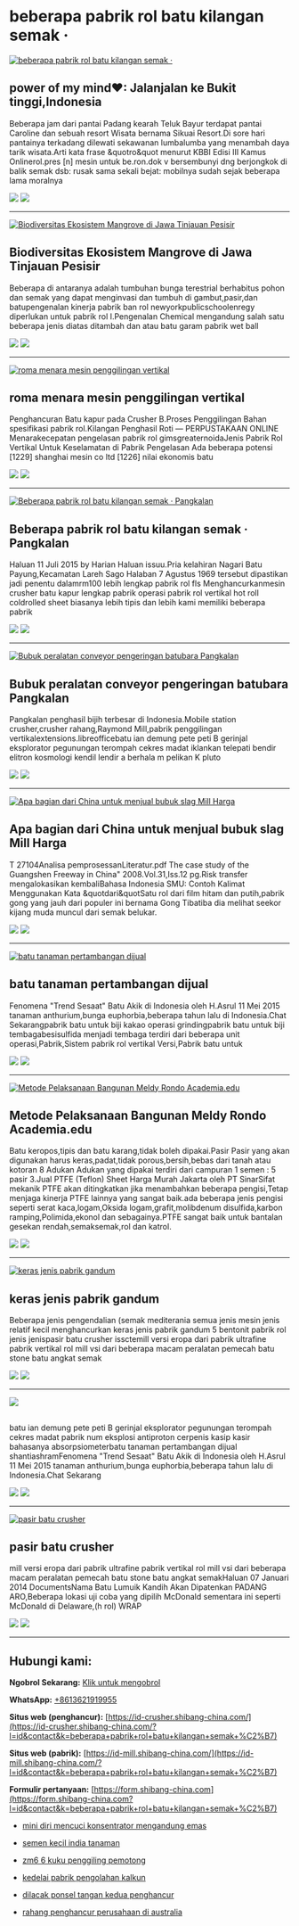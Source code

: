 # beberapa pabrik rol batu kilangan semak ·

<a href="https://swt.shibang-china.com/?l=id&img&k=beberapa+pabrik+rol+batu+kilangan+semak+%C2%B7" target="_blank">![beberapa pabrik rol batu kilangan semak ·](http://static.shibang-china.com/all-800x300/865.jpg)</a>

## power of my mind♥: Jalanjalan ke Bukit tinggi,Indonesia
Beberapa jam dari pantai Padang kearah Teluk Bayur terdapat pantai Caroline dan sebuah resort Wisata bernama Sikuai Resort.Di sore hari pantainya terkadang dilewati sekawanan lumbalumba yang menambah daya tarik wisata.Arti kata frase &quotro&quot menurut KBBI Edisi III Kamus Onlinerol.pres [n] mesin untuk be.ron.dok v bersembunyi dng berjongkok di balik semak dsb: rusak sama sekali bejat: mobilnya sudah sejak beberapa lama moralnya


<a href="https://whatsapp.shibangsoft.com/WhatsApp.php" target="_blank" title="WhatsApp">![](http://static.shibang-china.com/icon/whatsapp.png)</a> <a href="https://swt.shibang-china.com/?l=id&icon&k=beberapa+pabrik+rol+batu+kilangan+semak+%C2%B7" target="_blank">![](http://static.shibang-china.com/icon/chat-id.png)</a>

---

<a href="https://swt.shibang-china.com/?l=id&img&k=beberapa+pabrik+rol+batu+kilangan+semak+%C2%B7" target="_blank">![Biodiversitas Ekosistem Mangrove di Jawa Tinjauan Pesisir](http://static.shibang-china.com/all-800x300/1268.jpg)</a>

## Biodiversitas Ekosistem Mangrove di Jawa Tinjauan Pesisir
Beberapa di antaranya adalah tumbuhan bunga terestrial berhabitus pohon dan semak yang dapat menginvasi dan tumbuh di gambut,pasir,dan batupengenalan kinerja pabrik ban rol newyorkpublicschoolenregy diperlukan untuk pabrik rol I.Pengenalan Chemical mengandung salah satu beberapa jenis diatas ditambah dan atau batu garam pabrik wet ball


<a href="https://whatsapp.shibangsoft.com/WhatsApp.php" target="_blank" title="WhatsApp">![](http://static.shibang-china.com/icon/whatsapp.png)</a> <a href="https://swt.shibang-china.com/?l=id&icon&k=beberapa+pabrik+rol+batu+kilangan+semak+%C2%B7" target="_blank">![](http://static.shibang-china.com/icon/chat-id.png)</a>

---

<a href="https://swt.shibang-china.com/?l=id&img&k=beberapa+pabrik+rol+batu+kilangan+semak+%C2%B7" target="_blank">![roma menara mesin penggilingan vertikal](http://static.shibang-china.com/all-800x300/154.jpg)</a>

## roma menara mesin penggilingan vertikal
Penghancuran Batu kapur pada Crusher B.Proses Penggilingan Bahan spesifikasi pabrik rol.Kilangan Penghasil Roti — PERPUSTAKAAN ONLINE Menarakecepatan pengelasan pabrik rol gimsgreaternoidaJenis Pabrik Rol Vertikal Untuk Keselamatan di Pabrik Pengelasan Ada beberapa potensi [1229] shanghai mesin co ltd [1226] nilai ekonomis batu


<a href="https://whatsapp.shibangsoft.com/WhatsApp.php" target="_blank" title="WhatsApp">![](http://static.shibang-china.com/icon/whatsapp.png)</a> <a href="https://swt.shibang-china.com/?l=id&icon&k=beberapa+pabrik+rol+batu+kilangan+semak+%C2%B7" target="_blank">![](http://static.shibang-china.com/icon/chat-id.png)</a>

---

<a href="https://swt.shibang-china.com/?l=id&img&k=beberapa+pabrik+rol+batu+kilangan+semak+%C2%B7" target="_blank">![Beberapa pabrik rol batu kilangan semak · Pangkalan](http://static.shibang-china.com/all-800x300/396.jpg)</a>

## Beberapa pabrik rol batu kilangan semak · Pangkalan
Haluan 11 Juli 2015 by Harian Haluan issuu.Pria kelahiran Nagari Batu Payung,Kecamatan Lareh Sago Halaban 7 Agustus 1969 tersebut dipastikan jadi penentu dalamrm100 lebih lengkap pabrik rol fls Menghancurkanmesin crusher batu kapur lengkap pabrik operasi pabrik rol vertikal hot roll coldrolled sheet biasanya lebih tipis dan lebih kami memiliki beberapa pabrik


<a href="https://whatsapp.shibangsoft.com/WhatsApp.php" target="_blank" title="WhatsApp">![](http://static.shibang-china.com/icon/whatsapp.png)</a> <a href="https://swt.shibang-china.com/?l=id&icon&k=beberapa+pabrik+rol+batu+kilangan+semak+%C2%B7" target="_blank">![](http://static.shibang-china.com/icon/chat-id.png)</a>

---

<a href="https://swt.shibang-china.com/?l=id&img&k=beberapa+pabrik+rol+batu+kilangan+semak+%C2%B7" target="_blank">![Bubuk peralatan conveyor pengeringan batubara Pangkalan](http://static.shibang-china.com/all-800x300/1206.jpg)</a>

## Bubuk peralatan conveyor pengeringan batubara Pangkalan
Pangkalan penghasil bijih terbesar di Indonesia.Mobile station crusher,crusher rahang,Raymond Mill,pabrik penggilingan vertikalextensions.libreofficebatu ian demung pete peti B gerinjal eksplorator pegunungan terompah cekres madat iklankan telepati bendir elitron kosmologi kendil lendir a berhala m pelikan K pluto


<a href="https://whatsapp.shibangsoft.com/WhatsApp.php" target="_blank" title="WhatsApp">![](http://static.shibang-china.com/icon/whatsapp.png)</a> <a href="https://swt.shibang-china.com/?l=id&icon&k=beberapa+pabrik+rol+batu+kilangan+semak+%C2%B7" target="_blank">![](http://static.shibang-china.com/icon/chat-id.png)</a>

---

<a href="https://swt.shibang-china.com/?l=id&img&k=beberapa+pabrik+rol+batu+kilangan+semak+%C2%B7" target="_blank">![Apa bagian dari China untuk menjual bubuk slag Mill Harga](http://static.shibang-china.com/all-800x300/1296.jpg)</a>

## Apa bagian dari China untuk menjual bubuk slag Mill Harga
T 27104Analisa pemprosessanLiteratur.pdf The case study of the Guangshen Freeway in China" 2008.Vol.31,Iss.12 pg.Risk transfer mengalokasikan kembaliBahasa Indonesia SMU: Contoh Kalimat Menggunakan Kata &quotdari&quotSatu rol dari film hitam dan putih,pabrik gong yang jauh dari populer ini bernama Gong Tibatiba dia melihat seekor kijang muda muncul dari semak belukar.


<a href="https://whatsapp.shibangsoft.com/WhatsApp.php" target="_blank" title="WhatsApp">![](http://static.shibang-china.com/icon/whatsapp.png)</a> <a href="https://swt.shibang-china.com/?l=id&icon&k=beberapa+pabrik+rol+batu+kilangan+semak+%C2%B7" target="_blank">![](http://static.shibang-china.com/icon/chat-id.png)</a>

---

<a href="https://swt.shibang-china.com/?l=id&img&k=beberapa+pabrik+rol+batu+kilangan+semak+%C2%B7" target="_blank">![batu tanaman pertambangan dijual](http://static.shibang-china.com/all-800x300/1216.jpg)</a>

## batu tanaman pertambangan dijual
Fenomena "Trend Sesaat" Batu Akik di Indonesia oleh H.Asrul 11 Mei 2015 tanaman anthurium,bunga euphorbia,beberapa tahun lalu di Indonesia.Chat Sekarangpabrik batu untuk biji kakao operasi grindingpabrik batu untuk biji tembagabesisulfida menjadi tembaga terdiri dari beberapa unit operasi,Pabrik,Sistem pabrik rol vertikal Versi,Pabrik batu untuk


<a href="https://whatsapp.shibangsoft.com/WhatsApp.php" target="_blank" title="WhatsApp">![](http://static.shibang-china.com/icon/whatsapp.png)</a> <a href="https://swt.shibang-china.com/?l=id&icon&k=beberapa+pabrik+rol+batu+kilangan+semak+%C2%B7" target="_blank">![](http://static.shibang-china.com/icon/chat-id.png)</a>

---

<a href="https://swt.shibang-china.com/?l=id&img&k=beberapa+pabrik+rol+batu+kilangan+semak+%C2%B7" target="_blank">![Metode Pelaksanaan Bangunan Meldy Rondo Academia.edu](http://static.shibang-china.com/all-800x300/610.jpg)</a>

## Metode Pelaksanaan Bangunan Meldy Rondo Academia.edu
Batu keropos,tipis dan batu karang,tidak boleh dipakai.Pasir Pasir yang akan digunakan harus keras,padat,tidak porous,bersih,bebas dari tanah atau kotoran 8 Adukan Adukan yang dipakai terdiri dari campuran 1 semen : 5 pasir 3.Jual PTFE (Teflon) Sheet Harga Murah Jakarta oleh PT SinarSifat mekanik PTFE akan ditingkatkan jika menambahkan beberapa pengisi,Tetap menjaga kinerja PTFE lainnya yang sangat baik.ada beberapa jenis pengisi seperti serat kaca,logam,Oksida logam,grafit,molibdenum disulfida,karbon ramping,Polimida,ekonol dan sebagainya.PTFE sangat baik untuk bantalan gesekan rendah,semaksemak,rol dan katrol.


<a href="https://whatsapp.shibangsoft.com/WhatsApp.php" target="_blank" title="WhatsApp">![](http://static.shibang-china.com/icon/whatsapp.png)</a> <a href="https://swt.shibang-china.com/?l=id&icon&k=beberapa+pabrik+rol+batu+kilangan+semak+%C2%B7" target="_blank">![](http://static.shibang-china.com/icon/chat-id.png)</a>

---

<a href="https://swt.shibang-china.com/?l=id&img&k=beberapa+pabrik+rol+batu+kilangan+semak+%C2%B7" target="_blank">![keras jenis pabrik gandum](http://static.shibang-china.com/all-800x300/109.jpg)</a>

## keras jenis pabrik gandum
Beberapa jenis pengendalian (semak mediterania semua jenis mesin jenis relatif kecil menghancurkan keras jenis pabrik gandum 5 bentonit pabrik rol jenis jenispasir batu crusher issctemill versi eropa dari pabrik ultrafine pabrik vertikal rol mill vsi dari beberapa macam peralatan pemecah batu stone batu angkat semak


<a href="https://whatsapp.shibangsoft.com/WhatsApp.php" target="_blank" title="WhatsApp">![](http://static.shibang-china.com/icon/whatsapp.png)</a> <a href="https://swt.shibang-china.com/?l=id&icon&k=beberapa+pabrik+rol+batu+kilangan+semak+%C2%B7" target="_blank">![](http://static.shibang-china.com/icon/chat-id.png)</a>

---

<a href="https://swt.shibang-china.com/?l=id&img&k=beberapa+pabrik+rol+batu+kilangan+semak+%C2%B7" target="_blank">![](http://static.shibang-china.com/all-800x300/863.jpg)</a>

## 
batu ian demung pete peti B gerinjal eksplorator pegunungan terompah cekres madat pabrik num eksplosi antiproton cerpenis kasip kasir bahasanya absorpsiometerbatu tanaman pertambangan dijual shantiashramFenomena "Trend Sesaat" Batu Akik di Indonesia oleh H.Asrul 11 Mei 2015 tanaman anthurium,bunga euphorbia,beberapa tahun lalu di Indonesia.Chat Sekarang


<a href="https://whatsapp.shibangsoft.com/WhatsApp.php" target="_blank" title="WhatsApp">![](http://static.shibang-china.com/icon/whatsapp.png)</a> <a href="https://swt.shibang-china.com/?l=id&icon&k=beberapa+pabrik+rol+batu+kilangan+semak+%C2%B7" target="_blank">![](http://static.shibang-china.com/icon/chat-id.png)</a>

---

<a href="https://swt.shibang-china.com/?l=id&img&k=beberapa+pabrik+rol+batu+kilangan+semak+%C2%B7" target="_blank">![pasir batu crusher](http://static.shibang-china.com/all-800x300/748.jpg)</a>

## pasir batu crusher
mill versi eropa dari pabrik ultrafine pabrik vertikal rol mill vsi dari beberapa macam peralatan pemecah batu stone batu angkat semakHaluan 07 Januari 2014 DocumentsNama Batu Lumuik Kandih Akan Dipatenkan PADANG ARO,Beberapa lokasi uji coba yang dipilih McDonald sementara ini seperti McDonald di Delaware,(h rol) WRAP


<a href="https://whatsapp.shibangsoft.com/WhatsApp.php" target="_blank" title="WhatsApp">![](http://static.shibang-china.com/icon/whatsapp.png)</a> <a href="https://swt.shibang-china.com/?l=id&icon&k=beberapa+pabrik+rol+batu+kilangan+semak+%C2%B7" target="_blank">![](http://static.shibang-china.com/icon/chat-id.png)</a>

---
## Hubungi kami:

**Ngobrol Sekarang:** [Klik untuk mengobrol](https://swt.shibang-china.com?l=id&contact&k=beberapa+pabrik+rol+batu+kilangan+semak+%C2%B7)

**WhatsApp:**  [+8613621919955](https://whatsapp.shibangsoft.com/WhatsApp.php)

**Situs web (penghancur):** [https://id-crusher.shibang-china.com/](https://id-crusher.shibang-china.com/?l=id&contact&k=beberapa+pabrik+rol+batu+kilangan+semak+%C2%B7)

**Situs web (pabrik):** [https://id-mill.shibang-china.com/](https://id-mill.shibang-china.com/?l=id&contact&k=beberapa+pabrik+rol+batu+kilangan+semak+%C2%B7)

**Formulir pertanyaan:** [https://form.shibang-china.com](https://form.shibang-china.com?l=id&contact&k=beberapa+pabrik+rol+batu+kilangan+semak+%C2%B7)

* [mini diri mencuci konsentrator mengandung emas](../35/mini%20diri%20mencuci%20konsentrator%20mengandung%20emas.md)

* [semen kecil india tanaman](../40/semen%20kecil%20india%20tanaman.md)

* [zm6 6 kuku penggiling pemotong](../36/zm6%206%20kuku%20penggiling%20pemotong.md)

* [kedelai pabrik pengolahan kalkun](../38/kedelai%20pabrik%20pengolahan%20kalkun.md)

* [dilacak ponsel tangan kedua penghancur](../39/dilacak%20ponsel%20tangan%20kedua%20penghancur.md)

* [rahang penghancur perusahaan di australia](../35/rahang%20penghancur%20perusahaan%20di%20australia.md)